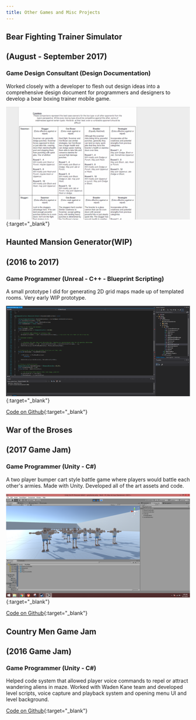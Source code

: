 ```yaml
---
title: Other Games and Misc Projects
---
```


## Bear Fighting Trainer Simulator
## (August - September 2017)
### Game Design Consultant (Design Documentation)

Worked closely with a developer to flesh out design ideas into a comprehensive design document for programmers and designers to develop a bear boxing trainer mobile game.

[![Bear Fighter Preview Image](/assets/img/MiscGames/BearFighterPreview1.PNG)](/assets/img/MiscGames/BearFighterPreview1.PNG){:target="_blank"}
<div style="display:none;">_</div>

## Haunted Mansion Generator(WIP)
## (2016 to 2017)
### Game Programmer (Unreal - C++ - Blueprint Scripting)

A small prototype I did for generating 2D grid maps made up of templated rooms. Very early WIP prototype.

[![Haunted Mansion Generator Preview Image](/assets/img/MiscGames/HMGPreview.png)](/assets/img/MiscGames/HMGPreview.png){:target="_blank"}
<div style="display:none;">_</div>

[Code on Github](https://github.com/calebsmth54/HMG){:target="_blank"}
<div style="display:none;">_</div>

## War of the Broses
## (2017 Game Jam)
### Game Programmer (Unity - C#)

A two player bumper cart style battle game where players would battle each other's armies. Made with Unity. Developed all of the art assets and code.

[![War of the Broses Preview](/assets/img/MiscGames/WOBPreview.png)](/assets/img/MiscGames/WOBPreview.png){:target="_blank"}
<div style="display:none;">_</div>

[Code on Github](https://github.com/calebsmth54/War-of-the-Broses){:target="_blank"}
<div style="display:none;">_</div>

## Country Men Game Jam
## (2016 Game Jam)
### Game Programmer (Unity - C#)

Helped code system that allowed player voice commands to repel or attract wandering aliens in maze. Worked with Waden Kane team and developed level scripts, voice capture and playback system and opening menu UI and level background.

[Code on Github](https://github.com/moariqplz/Country-Men-GameJam){:target="_blank"}
<div style="display:none;">_</div>